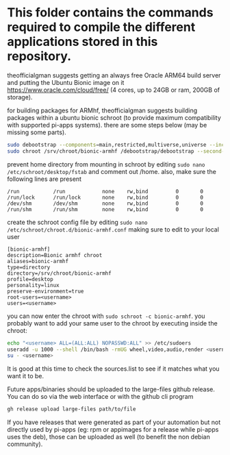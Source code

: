 # This folder contains the commands required to compile the different applications stored in this repository.

theofficialgman suggests getting an always free Oracle ARM64 build server and putting the Ubuntu Bionic image on it https://www.oracle.com/cloud/free/ (4 cores, up to 24GB or ram, 200GB of storage).

for building packages for ARMhf, theofficialgman suggests building packages within a ubuntu bionic schroot (to provide maximum compatibility with supported pi-apps systems). there are some steps below (may be missing some parts).
```bash
sudo debootstrap --components=main,restricted,multiverse,universe --include=nano,sudo,git,wget,cmake,meson,python3,build-essential,libglx-mesa0,libegl-mesa0,libgles2-mesa,libgl1-mesa-glx,libegl1-mesa,nginx,libgtk2.0-0,libdbus-glib-1-2,libsdl2-2.0-0,libusb-1.0-0,xterm,ca-certificates --arch armhf --foreign bionic /srv/chroot/bionic-armhf http://ports.ubuntu.com
sudo chroot /srv/chroot/bionic-armhf /debootstrap/debootstrap --second-stage
```
prevent home directory from mounting in schroot by editing `sudo nano /etc/schroot/desktop/fstab` and comment out /home. also, make sure the following lines are present
```
/run           /run            none    rw,bind         0       0
/run/lock      /run/lock       none    rw,bind         0       0
/dev/shm       /dev/shm        none    rw,bind         0       0
/run/shm       /run/shm        none    rw,bind         0       0
```

create the schroot config file by editing `sudo nano /etc/schroot/chroot.d/bionic-armhf.conf` making sure to edit <username> to your local user
```
[bionic-armhf]
description=Bionic armhf chroot
aliases=bionic-armhf
type=directory
directory=/srv/chroot/bionic-armhf
profile=desktop
personality=linux
preserve-environment=true
root-users=<username>
users=<username>
```

you can now enter the chroot with 
`sudo schroot -c bionic-armhf`. you probably want to add your same user to the chroot by executing inside the chroot:
```bash
echo "<username> ALL=(ALL:ALL) NOPASSWD:ALL" >> /etc/sudoers
useradd -u 1000 --shell /bin/bash -rmUG wheel,video,audio,render <username>
su - <username>
```

It is good at this time to check the sources.list to see if it matches what you want it to be.

Future apps/binaries should be uploaded to the large-files github release. You can do so via the web interface or with the github cli program
```bash
gh release upload large-files path/to/file
```
If you have releases that were generated as part of your automation but not directly used by pi-apps (eg: rpm or appimages for a release while pi-apps uses the deb), those can be uploaded as well (to benefit the non debian community).
